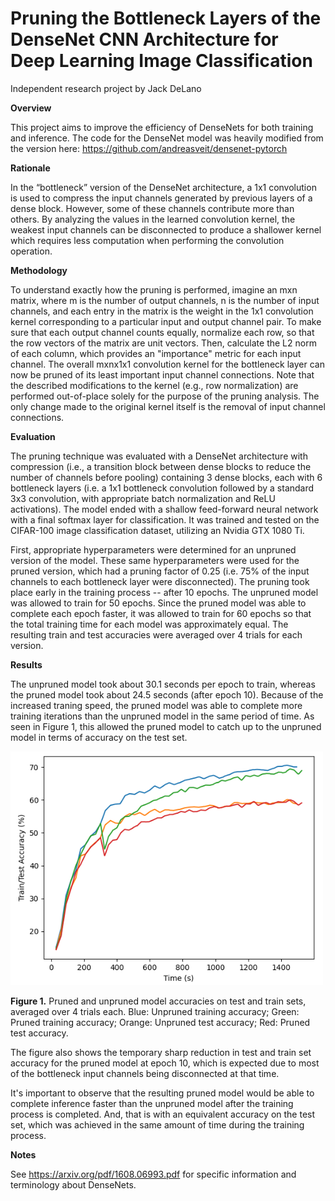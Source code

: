 # Pruning the Bottleneck Layers of the DenseNet CNN Architecture for Deep Learning Image Classification
Independent research project by Jack DeLano

**Overview**

This project aims to improve the efficiency of DenseNets for both training and inference. The code for the DenseNet model was heavily modified from the version here: https://github.com/andreasveit/densenet-pytorch

**Rationale**

In the “bottleneck” version of the DenseNet architecture, a 1x1 convolution is used to compress the input channels generated by previous layers of a dense block. However, some of these channels contribute more than others. By analyzing the values in the learned convolution kernel, the weakest input channels can be disconnected to produce a shallower kernel which requires less computation when performing the convolution operation.

**Methodology**

To understand exactly how the pruning is performed, imagine an mxn matrix, where m is the number of output channels, n is the number of input channels, and each entry in the matrix is the weight in the 1x1 convolution kernel corresponding to a particular input and output channel pair. To make sure that each output channel counts equally, normalize each row, so that the row vectors of the matrix are unit vectors. Then, calculate the L2 norm of each column, which provides an "importance" metric for each input channel. The overall mxnx1x1 convolution kernel for the bottleneck layer can now be pruned of its least important input channel connections. Note that the described modifications to the kernel (e.g., row normalization) are performed out-of-place solely for the purpose of the pruning analysis. The only change made to the original kernel itself is the removal of input channel connections.

**Evaluation**

The pruning technique was evaluated with a DenseNet architecture with compression (i.e., a transition block between dense blocks to reduce the number of channels before pooling) containing 3 dense blocks, each with 6 bottleneck layers (i.e. a 1x1 bottleneck convolution followed by a standard 3x3 convolution, with appropriate batch normalization and ReLU activations). The model ended with a shallow feed-forward neural network with a final softmax layer for classification. It was trained and tested on the CIFAR-100 image classification dataset, utilizing an Nvidia GTX 1080 Ti.

First, appropriate hyperparameters were determined for an unpruned version of the model. These same hyperparameters were used for the pruned version, which had a pruning factor of 0.25 (i.e. 75% of the input channels to each bottleneck layer were disconnected). The pruning took place early in the training process -- after 10 epochs. The unpruned model was allowed to train for 50 epochs. Since the pruned model was able to complete each epoch faster, it was allowed to train for 60 epochs so that the total training time for each model was approximately equal. The resulting train and test accuracies were averaged over 4 trials for each version.

**Results**

The unpruned model took about 30.1 seconds per epoch to train, whereas the pruned model took about 24.5 seconds (after epoch 10). Because of the increased traning speed, the pruned model was able to complete more training iterations than the unpruned model in the same period of time. As seen in Figure 1, this allowed the pruned model to catch up to the unpruned model in terms of accuracy on the test set.

<img width="500" alt="" src="plots/accuracy_over_time.png">

**Figure 1.** Pruned and unpruned model accuracies on test and train sets, averaged over 4 trials each. Blue: Unpruned training accuracy; Green: Pruned training accuracy; Orange: Unpruned test accuracy; Red: Pruned test accuracy.

The figure also shows the temporary sharp reduction in test and train set accuracy for the pruned model at epoch 10, which is expected due to most of the bottleneck input channels being disconnected at that time.

It's important to observe that the resulting pruned model would be able to complete inference faster than the unpruned model after the training process is completed. And, that is with an equivalent accuracy on the test set, which was achieved in the same amount of time during the training process.


**Notes**

See https://arxiv.org/pdf/1608.06993.pdf for specific information and terminology about DenseNets.
